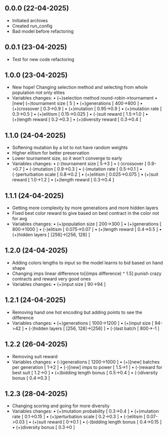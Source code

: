 ## 0.0.0 (22-04-2025)
- Initiated archives
- Created run_config
- Bad model before refactoring

## 0.0.1 (23-04-2025)
- Test for new code refactoring

## 1.0.0 (23-04-2025)
- New hope! Changing selection method and selecting from whole population not only elites
- Variables changes:
  • (~)selection method round-robin->tournament
  • [new] (~)tournament size [ 5 ]
  • (+)generations  [ 400->800 ]
  • (+)crossover  [ 0.3->0.9 ]
  • (+)mutation  [ 0.95->0.9 ]
  • (+)mutation rate  [ 0.3->0.5 ]
  • (+)elitism  [ 0.15->0.025 ]
  • (-)suit reward  [ 1.5->1.0 ]
  • (+)length reward  [ 0.2->0.3 ]
  • (+)diversity reward  [ 0.3->0.4 ]

## 1.1.0 (24-04-2025)
- Softening mutation by a lot to not have random weights
- Higher elitism for better preservation
- Lower tournament size, so it won't converge to early
- Variables changes:
  • (-)tournament size [ 5->3 ]
  • (-)crossover  [ 0.9->0.7 ]
  • (-)mutation  [ 0.9->0.3 ]
  • (-)mutation rate  [ 0.5->0.1 ]
  • (-)perturbation scale  [ 0.8->0.2 ]
  • (+)elitism  [ 0.025->0.075 ]
  • (+)suit reward  [ 1.0->1.2 ]
  • (+)length reward  [ 0.3->0.4 ]

## 1.1.1 (24-04-2025)
- Getting more complexity by more generations and more hidden layers
- Fixed best color reward to give based on best contract in the color not for avg
- Variables changes:
  • (+)population size  [ 200->300 ]
  • (+)generations  [ 800->1000 ]
  • (-)elitism  [ 0.075->0.07 ]
  • (+)length reward  [ 0.4->0.5 ]
  • (+)hidden layers  [ [256]->[256, 128] ]

## 1.2.0 (24-04-2025)
- Adding colors lengths to input so the model learns to bid based on hand shape
- Changing imps linear difference to[(imps difference) ^ 1.5] punish crazy contracts and reward very good ones
- Variables changes:
  • (+)input size  [ 90->94 ]

## 1.2.1 (24-04-2025)
- Removing hand one hot encoding but adding points to see the difference
- Variables changes:
  • (+)generations [ 1000->1200 ]
  • (+)input size  [ 94->42 ]
  • (-)hidden layers  [ [256, 128]->[256] ]
  • (-)last batch  [ 800->-1 ]

## 1.2.2 (26-04-2025)
- Removing suit reward
- Variables changes:
  • (-)generations  [ 1200->1000 ]
  • (+)[new] batches per generation  [ 1->2 ]
  • (-)[new] imps to power  [ 1.5->1 ]
  • (-)reward for best suit  [ 1.2->0 ]
  • (+)bidding length bonus  [ 0.5->0.4 ]
  • (-)diversity bonus  [ 0.4->0.3 ]

## 1.2.3 (28-04-2025)
- Changing scoring and going for more diversity
- Variables changes:
  • (+)mutation probability  [ 0.3->0.4 ]
  • (+)mutation rate  [ 0.1->0.15 ]
  • (+)perturbation scale  [ 0.2->0.3 ]
  • (-)elitism  [ 0.07->0.03 ]
  • (+)suit reward  [ 0->0.1 ]
  • (-)bidding length bonus  [ 0.4->0.15 ]
  • (+)diversity bonus  [ 0.3->0 ]
